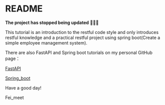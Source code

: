 # README

**The project has stopped being updated** 🚫🚫🚫

This tutorial is an introduction to the restful code style and only introduces restful knowledge and a practical restful project using spring boot(Create a simple employee management system).

There are also FastAPI and Spring boot tutorials on my personal GitHub page：

[FastAPI](https://github.com/Fei-meet/FastAPI)

[Spring_boot](https://github.com/Fei-meet/Spring_boot_ForACP)



Have a good day!

Fei_meet
